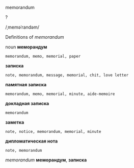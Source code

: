 memorandum

?

/ˌmeməˈrandəm/

Definitions of _memorandum_

noun
**меморандум**

    memorandum, memo, memorial, paper
**записка**

    note, memorandum, message, memorial, chit, love letter
**памятная записка**

    memorandum, memo, memorial, minute, aide-memoire
**докладная записка**

    memorandum
**заметка**

    note, notice, memorandum, memorial, minute
**дипломатическая нота**

    note, memorandum

_memorandum_
**меморандум**, **записка**